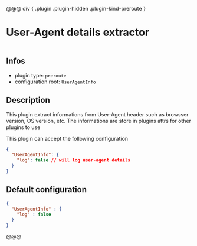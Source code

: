 
@@@ div { .plugin .plugin-hidden .plugin-kind-preroute }

# User-Agent details extractor

<img class="plugin-logo plugin-hidden" src=""></img>

## Infos

* plugin type: `preroute`
* configuration root: `UserAgentInfo`

## Description

This plugin extract informations from User-Agent header such as browsser version, OS version, etc.
The informations are store in plugins attrs for other plugins to use

This plugin can accept the following configuration

```json
{
  "UserAgentInfo": {
    "log": false // will log user-agent details
  }
}
```



## Default configuration

```json
{
  "UserAgentInfo" : {
    "log" : false
  }
}
```





@@@

